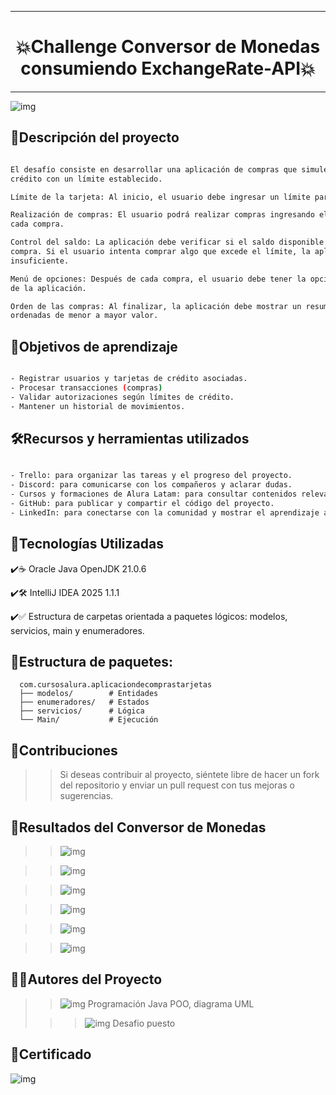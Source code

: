 ***
# <h1 align="center"> 💥Challenge Conversor de Monedas consumiendo ExchangeRate-API💥 </h1>
***

![img](images/ModeloAplicacionDeComprasTarjetas.png)

## 📄Descripción del proyecto

```sh

El desafío consiste en desarrollar una aplicación de compras que simule el uso de una tarjeta de 
crédito con un límite establecido.

Límite de la tarjeta: Al inicio, el usuario debe ingresar un límite para su tarjeta de crédito.

Realización de compras: El usuario podrá realizar compras ingresando el valor y la descripción de 
cada compra.

Control del saldo: La aplicación debe verificar si el saldo disponible es suficiente para realizar cada 
compra. Si el usuario intenta comprar algo que excede el límite, la aplicación debe informarle de saldo 
insuficiente.

Menú de opciones: Después de cada compra, el usuario debe tener la opción de continuar comprando o salir 
de la aplicación.

Orden de las compras: Al finalizar, la aplicación debe mostrar un resumen de las compras realizadas, 
ordenadas de menor a mayor valor.

```

## 📃Objetivos de aprendizaje

```sh

- Registrar usuarios y tarjetas de crédito asociadas.
- Procesar transacciones (compras)
- Validar autorizaciones según límites de crédito.
- Mantener un historial de movimientos.

```

## 🛠️Recursos y herramientas utilizados

```sh

- Trello: para organizar las tareas y el progreso del proyecto.
- Discord: para comunicarse con los compañeros y aclarar dudas.
- Cursos y formaciones de Alura Latam: para consultar contenidos relevantes y obtener más información.
- GitHub: para publicar y compartir el código del proyecto.
- LinkedIn: para conectarse con la comunidad y mostrar el aprendizaje adquirido.

```

## 🧱Tecnologías Utilizadas

✔️☕ Oracle Java OpenJDK 21.0.6

✔️🛠️ IntelliJ IDEA 2025 1.1.1

✔️✅ Estructura de carpetas orientada a paquetes lógicos: modelos, servicios, main y enumeradores.

## 🧭Estructura de paquetes:

      com.cursosalura.aplicaciondecomprastarjetas
      ├── modelos/        # Entidades
      ├── enumeradores/   # Estados
      ├── servicios/      # Lógica
      └── Main/           # Ejecución

## 🙏Contribuciones

>> Si deseas contribuir al proyecto, siéntete libre de hacer un fork del repositorio y enviar un pull request con tus mejoras o sugerencias.

## 🔆Resultados del Conversor de Monedas

>> ![img](images/Main.png)

>> ![img](images/compra1.png)

>> ![img](images/compra2.png)

>> ![img](images/compra3.png)

>> ![img](images/compra4.png)

>> ![img](images/compra5.png)

## 👩👨Autores del Proyecto

>> ![img](images/Foto_Pequena_julio.png)    Programación Java POO, diagrama UML
>                               
>>> ![img](images/Alura_Latam2.png)  Desafio puesto

## 📜Certificado

![img](images/Certificado.png)